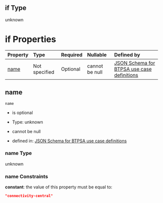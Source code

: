 ## if Type

unknown

# if Properties

| Property      | Type          | Required | Nullable       | Defined by                                                                                                                                                                                                        |
| :------------ | :------------ | :------- | :------------- | :---------------------------------------------------------------------------------------------------------------------------------------------------------------------------------------------------------------- |
| [name](#name) | Not specified | Optional | cannot be null | [JSON Schema for BTPSA use case definitions](btpsa-usecase-properties-services-items-allof-1-then-allof-20-if-properties-name.md "undefined#/properties/services/items/allOf/1/then/allOf/20/if/properties/name") |

## name



`name`

*   is optional

*   Type: unknown

*   cannot be null

*   defined in: [JSON Schema for BTPSA use case definitions](btpsa-usecase-properties-services-items-allof-1-then-allof-20-if-properties-name.md "undefined#/properties/services/items/allOf/1/then/allOf/20/if/properties/name")

### name Type

unknown

### name Constraints

**constant**: the value of this property must be equal to:

```json
"connectivity-central"
```
